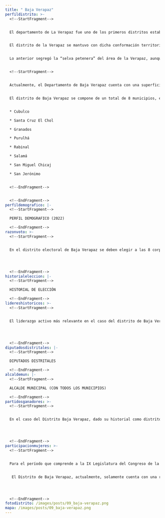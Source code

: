 ```yaml
---
title: " Baja Verapaz"
perfildistrito: >-
  <!--StartFragment-->


  El departamento de La Verapaz fue uno de los primeros distritos establecidos tras la anexión a México por la Asamblea Constituyente el 11 de octubre de 1825, junto a otras 6 agrupaciones territoriales. Durante este tiempo, los actuales departamentos de Baja Verapaz, Alta Verapaz y Petén (y fracciones de los municipios que actualmente los componen) eran parte de una sola demarcación territorial al norte del país. 


  El distrito de la Verapaz se mantuvo con dicha conformación territorial a través de los diversos hitos históricos que obligaron a la reorganización administrativa del país; la creación de Estado de los Altos, su supresión y reintegración al territorio nacional, la creación del departamento de Quetzaltenango, entre otros. Sin embargo, el 8 de mayo de 1866, el gobierno de Vicente Cerna, mediante un Decreto Gubernativo, elevó el área de Amatitlán a categoría de departamento, lo que en paralelo significó que el resto de distritos independientes (Izabal, San Marcos, Huehuetenango y Petén) también fueran elevados a la categoría de departamento de la República. 


  Lo anterior segregó la “selva petenera” del área de la Verapaz, aunque el distrito mantuvo su nueva conformación territorial hasta 1877. La aún densa extensión territorial del distrito hacía sumamente compleja la administración del territorio, por lo que el gobierno de Justo Rufino Barrios decidió, el 4 de marzo de 1877, dividir el departamento en de la Verapaz en dos distritos; conformando los actuales departamentos de Alta Verapaz (región norte del distrito) y Baja Verapaz (región sur del distrito). 


  <!--StartFragment-->


  Actualmente, el Departamento de Baja Verapaz cuenta con una superficie de 3,124 km², y una población total de 299,476 habitantes. Estos se subdividen en un 59.84% de población rural y el restante 40.16% de población urbana. Asimismo, el departamento de Baja Verapaz cuenta con una población identificada con el género femenino ligeramente mayor al masculino (51.61%) y predominantemente de origen maya (60.02%). La edad promedio del departamento es de 26 años, por lo que se puede catalogar como un área predominantemente joven. 


  El distrito de Baja Verapaz se compone de un total de 8 municipios, entre los que destaca la cabecera departamental; Salamá. Estas 8 unidades territoriales que componen el departamento son: 


  * Cubulco

  * Santa Cruz El Chol

  * Granados

  * Purulhá

  * Rabinal

  * Salamá

  * San Miguel Chicaj

  * San Jerónimo


  <!--EndFragment-->


  <!--EndFragment-->
perfildemografico: |-
  <!--StartFragment-->

  PERFIL DEMOGRAFICO (2022)

  <!--EndFragment-->
razonvoto: >-
  <!--StartFragment-->


  En el distrito electoral de Baja Verapaz se deben elegir a las 8 corporaciones municipales (alcalde y síndicos) del departamento, correspondientes a los 8 municipios que componen el distrito. Asimismo, los ciudadanos del departamento deben elegir a 2 diputados distritales que les representarán en el Congreso de la República. 




  <!--EndFragment-->
historialeleccion: |-
  <!--StartFragment-->

  HISTORIAL DE ELECCIÓN

  <!--EndFragment-->
lidereshistoricos: >-
  <!--StartFragment-->


  El liderazgo activo más relevante en el caso del distrito de Baja Verapaz es el del actual alcalde de Salamá, cabecera municipal del departamento, Víctor Jordán de la Cruz Cruz. El actual jefe edil de Salamá había ejercido como el Síndico I del anterior alcalde del municipio Byron Leonídas Tejeda. No obstante, previo a la contienda electoral del año 2019, el Tribunal Supremo Electoral emitió una resolución en contra de la potencial candidatura de Tejeda, bajo el argumento de presuntos abusos de autoridad y resoluciones violatorias a la Constitución de la República. Por lo tanto, Tejeda, quién había sido electo como alcalde del municipio desde el 2011 a través del Comité Cívico Yo Amo Salamá, vio frustrado su intento de reelección. De ahí que De la Cruz, su entonces Síndico I,  tomara el liderazgo y buscara la jefatura edil, esta vez mediante el partido dominante en el distrito, la Unidad Nacional de la Esperanza -UNE-. Este podría considerarse, dadas las circunstancias en las que surge la elección de De la Cruz, como un liderazgo compartido entre el actual alcalde del municipio y su predecesor en el cargo. 




  <!--EndFragment-->
diputadosdistritales: |-
  <!--StartFragment-->

  DIPUTADOS DISTRITALES

  <!--EndFragment-->
alcaldemun: |-
  <!--StartFragment-->

  ALCALDE MUNICIPAL (CON TODOS LOS MUNICIPIOS)

  <!--EndFragment-->
partidosganadores: >-
  <!--StartFragment-->


  En el caso del Distrito Baja Verapaz, dado su historial como distrito binominal, el único partido que se ha mantenido presente durante el ínterim de los últimos tres procesos electorales ha sido la Unidad Nacional de la Esperanza -UNE- . La UNE ha salido victoriosa en los últimos tres procesos de elección de diputados distritales, asegurándose uno de los dos escaños en disputa. Asimismo, recientemente la UNE, a través del candidato Víctor Jordán de la Cruz Cruz, ha logrado romper con el liderazgo histórico del ex alcalde de Salamá, cabecera municipal del departamento, Byron Leonídas Tejeda al frente de la jefatura edil. De la Cruz, quien fuera Síndico I de Tejeda en el año 2015, ha sido electo para el período de 2020 a 2024 por el partido predominante del distrito de Baja Verapaz. 




  <!--EndFragment-->
participacionmujeres: >-
  <!--StartFragment-->


  Para el período que comprende a la IX Legislatura del Congreso de la República de Guatemala (2020 - 2024), únicamente fueron electas 31 mujeres del total de 160 diputados que componen el hemiciclo parlamentario. Es decir, dicha Legislatura cuenta con un aproximado del 20% de representación política de la mujer; una de las cifras más bajas de representación femenina a nivel latinoamericano. 


   El Distrito de Baja Verapaz, actualmente, solamente cuenta con una representante femenina en el Congreso de la República. Dicha representante es la diputada Marleni Lineth Matías Santiago, del partido UNE. En términos de su participación en los espacios de mayor toma de decisión (Comisiones de Trabajo, Jefaturas de Bloque o Junta Directiva del Congreso), la diputada en cuestión funge como la Presidente de la Comisión de Vivienda del Congreso de la República. No obstante, más allá de la diputada Matías, el departamento de Baja Verapaz no ha electo a otra mujer como diputada en los últimos tres procesos electorales. 




  <!--EndFragment-->
fotodistrito: /images/posts/09_baja-verapaz.png
mapa: /images/posts/09_baja-verapaz.png
---
```

